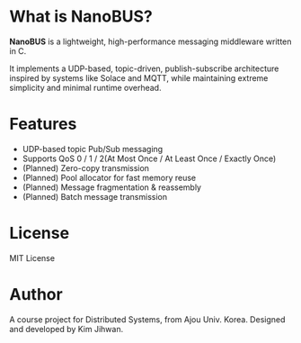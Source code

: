 # What is NanoBUS?
**NanoBUS** is a lightweight, high-performance messaging middleware written in C.

It implements a UDP-based, topic-driven, publish-subscribe architecture inspired by systems like Solace and MQTT, while maintaining extreme simplicity and minimal runtime overhead.

# Features
- UDP-based topic Pub/Sub messaging
- Supports QoS 0 / 1 / 2(At Most Once / At Least Once / Exactly Once)
- (Planned) Zero-copy transmission
- (Planned) Pool allocator for fast memory reuse
- (Planned) Message fragmentation & reassembly
- (Planned) Batch message transmission

# License
MIT License

# Author
A course project for Distributed Systems, from Ajou Univ. Korea.
Designed and developed by Kim Jihwan.


